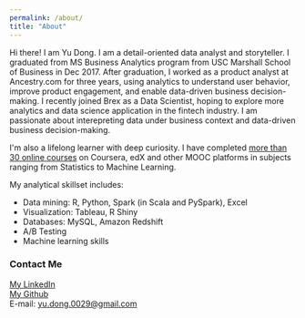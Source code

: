 ```yaml
---
permalink: /about/
title: "About"
---
```


Hi there! I am Yu Dong. I am a detail-oriented data analyst and storyteller. I graduated from MS Business Analytics program from USC Marshall School of Business in Dec 2017. After graduation, I worked as a product analyst at Ancestry.com for three years, using analytics to understand user behavior, improve product engagement, and enable data-driven business decision-making. I recently joined Brex as a Data Scientist, hoping to explore more analytics and data science application in the fintech industry. I am passionate about interepreting data under business context and data-driven business decision-making.

I'm also a lifelong learner with deep curiosity. I have completed [more than 30 online courses](https://yudong-94.github.io/personal-website/blog/MOOCList/) on Coursera, edX and other MOOC platforms in subjects ranging from Statistics to Machine Learning.

My analytical skillset includes:
- Data mining: R, Python, Spark (in Scala and PySpark), Excel
- Visualization: Tableau, R Shiny
- Databases: MySQL, Amazon Redshift
- A/B Testing
- Machine learning skills

### Contact Me    

[My LinkedIn](https://www.linkedin.com/in/yudong1994/)  
[My Github](https://github.com/yudong-94)  
E-mail: yu.dong.0029@gmail.com
